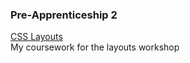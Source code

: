 ### Pre-Apprenticeship 2
[CSS Layouts](https://learn.foundersandcoders.com/course/syllabus/pre-apprenticeship-2/schedule/#css-layouts) <br />
My coursework for the layouts workshop
